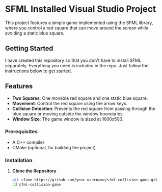 # SFML Installed Visual Studio Project 

This project features a simple game implemented using the SFML library, where you control a red square that can move around the screen while avoiding a static blue square.

## Getting Started

I have created this repository so that you don't have to install SFML separately. Everything you need is included in the repo. Just follow the instructions below to get started.

## Features

- **Two Squares**: One movable red square and one static blue square.
- **Movement**: Control the red square using the arrow keys.
- **Collision Detection**: Prevents the red square from passing through the blue square or moving outside the window boundaries.
- **Window Size**: The game window is sized at 1000x500.


### Prerequisites

- A C++ compiler
- CMake (optional, for building the project)

### Installation

1. **Clone the Repository**
   ```sh
   git clone https://github.com/your-username/sfml-collision-game.git
   cd sfml-collision-game
